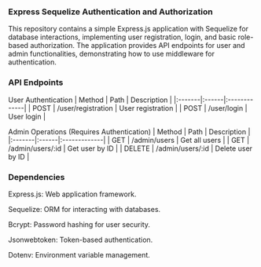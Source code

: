 ### Express Sequelize Authentication and Authorization

This repository contains a simple Express.js application with Sequelize for database interactions, implementing user registration, login, and basic role-based authorization. The application provides API endpoints for user and admin functionalities, demonstrating how to use middleware for authentication.


### API Endpoints

User Authentication
| Method | Path  | Description |
|:-------|:------|:-------------|
| POST | /user/registration | User registration |
| POST | /user/login | User login |

Admin Operations (Requires Authentication)
| Method | Path  | Description |
|:-------|:------|:-------------|
| GET | /admin/users | Get all users |
| GET | /admin/users/:id | Get user by ID |
| DELETE | /admin/users/:id | Delete user by ID |

### Dependencies

Express.js: Web application framework.

Sequelize: ORM for interacting with databases.

Bcrypt: Password hashing for user security.

Jsonwebtoken: Token-based authentication.

Dotenv: Environment variable management.

